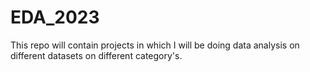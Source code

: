# EDA_2023
This repo will contain projects in which I will be doing data analysis on different datasets on different category's.
